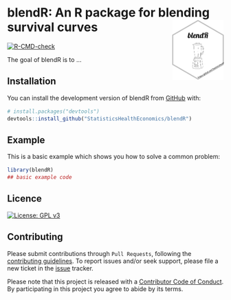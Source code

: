 
# blendR: An R package for blending survival curves <img src='man/figures/hexbadge.png' align="right" height="139" />

<!-- badges: start -->
[![R-CMD-check](https://github.com/StatisticsHealthEconomics/blendR/actions/workflows/R-CMD-check.yaml/badge.svg)](https://github.com/StatisticsHealthEconomics/blendR/actions/workflows/R-CMD-check.yaml)
<!-- badges: end -->

The goal of blendR is to ...

## Installation

You can install the development version of blendR from [GitHub](https://github.com/) with:

``` r
# install.packages("devtools")
devtools::install_github("StatisticsHealthEconomics/blendR")
```

## Example

This is a basic example which shows you how to solve a common problem:

``` r
library(blendR)
## basic example code
```

## Licence
[![License: GPL v3](https://img.shields.io/badge/License-GPLv3-blue.svg)](https://www.gnu.org/licenses/gpl-3.0)

## Contributing
Please submit contributions through `Pull Requests`, following the [contributing
guidelines](https://github.com/StatisticsHealthEconomics/blendR/blob/dev/CONTRIBUTING.md).
To report issues and/or seek support, please file a new ticket in the
[issue](https://github.com/StatisticsHealthEconomics/blendR/issues) tracker.

Please note that this project is released with a [Contributor Code of Conduct](https://github.com/StatisticsHealthEconomics/blendR/blob/dev/CONDUCT.md). By participating in this project you agree to abide by its terms.
